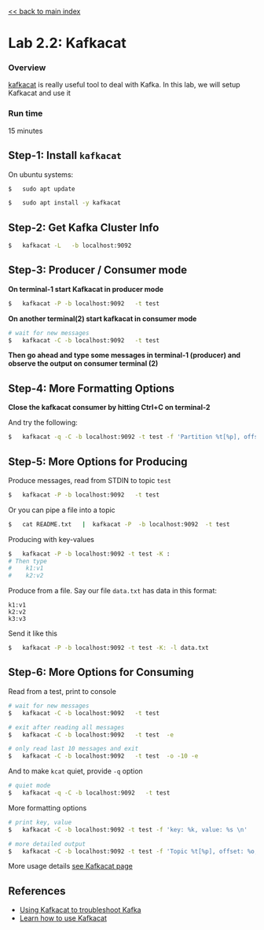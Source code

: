 <link rel='stylesheet' href='../assets/css/main.css'/>

[<< back to main index](../README.md)

# Lab 2.2: Kafkacat

### Overview

[kafkacat](https://github.com/edenhill/kcat) is really useful tool to deal with Kafka.  In this lab, we will setup Kafkacat and use it

### Run time

15 minutes

## Step-1: Install `kafkacat`

On ubuntu systems:

```bash
$   sudo apt update

$   sudo apt install -y kafkacat
```

## Step-2: Get Kafka Cluster Info

```bash
$   kafkacat -L   -b localhost:9092
```

## Step-3: Producer / Consumer mode

**On terminal-1 start Kafkacat in producer mode**

```bash
$   kafkacat -P -b localhost:9092   -t test
```

**On another terminal(2) start kafkacat in consumer mode**

```bash
# wait for new messages
$   kafkacat -C -b localhost:9092   -t test
```

**Then go ahead and type some messages in terminal-1 (producer) and observe the output on consumer terminal (2)**

## Step-4: More Formatting Options

**Close the kafkacat consumer by hitting Ctrl+C on terminal-2**

And try the following:

```bash
$   kafkacat -q -C -b localhost:9092 -t test -f 'Partition %t[%p], offset: %o, key: %k, value: %s\n'
```

## Step-5: More Options for Producing

Produce messages, read from STDIN to topic `test`

```bash
$   kafkacat -P -b localhost:9092   -t test
```

Or you can pipe a file into a topic

```bash
$   cat README.txt   |  kafkacat -P  -b localhost:9092  -t test
```

Producing with key-values

```bash
$   kafkacat -P -b localhost:9092 -t test -K :
# Then type
#    k1:v1
#    k2:v2
```

Produce from a file.  Say our file `data.txt` has data in this format:

```text
k1:v1
k2:v2
k3:v3
```

Send it like this

```bash
$   kafkacat -P -b localhost:9092 -t test -K: -l data.txt
```

## Step-6: More Options for Consuming

Read from a test, print to console

```bash
# wait for new messages
$   kafkacat -C -b localhost:9092   -t test

# exit after reading all messages
$   kafkacat -C -b localhost:9092   -t test  -e

# only read last 10 messages and exit
$   kafkacat -C -b localhost:9092   -t test  -o -10 -e
```

And to make `kcat` quiet, provide `-q` option

```bash
# quiet mode
$   kafkacat -q -C -b localhost:9092   -t test
```


More formatting options

```bash
# print key, value
$   kafkacat -C -b localhost:9092 -t test -f 'key: %k, value: %s \n'

# more detailed output
$   kafkacat -C -b localhost:9092 -t test -f 'Topic %t[%p], offset: %o, key: %k, value: %s, (length: %S bytes) \n'
```

More usage details [see Kafkacat page](https://github.com/edenhill/kcat)

## References

* [Using Kafkacat to troubleshoot Kafka](https://www.vertica.com/docs/9.2.x/HTML/Content/Authoring/KafkaIntegrationGuide/TroubleShooting/UsingKafkacatToTroubleShootIssues.htm)
* [Learn how to use Kafkacat](https://dev.to/de_maric/learn-how-to-use-kafkacat-the-most-versatile-kafka-cli-client-1kb4)